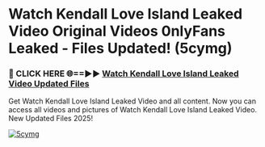 # Watch Kendall Love Island Leaked Video Original Videos 0nlyFans Leaked - Files Updated! (5cymg)

<h3>🔴 CLICK HERE 🌐==►► <a href="https://tinyurl.com/2m67pmp6" rel="nofollow">Watch Kendall Love Island Leaked Video Updated Files</a></h3>

Get Watch Kendall Love Island Leaked Video and all content. Now you can access all videos and pictures of Watch Kendall Love Island Leaked Video. New Updated Files 2025!

[![5cymg](https://i.imgur.com/H4QAA4z.gif)](https://tinyurl.com/2m67pmp6)